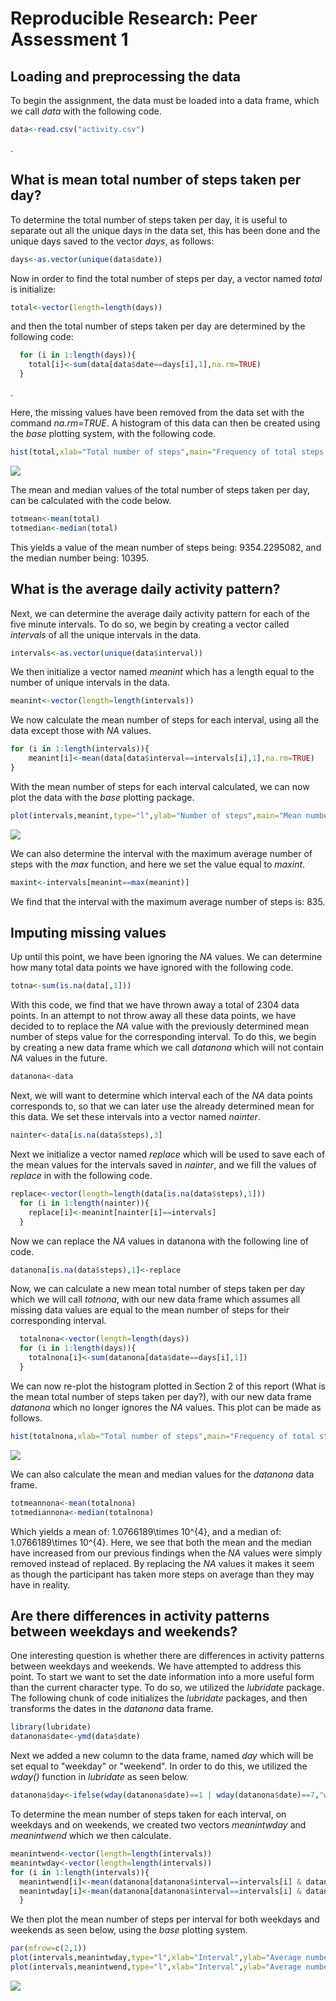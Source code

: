 # Reproducible Research: Peer Assessment 1


## Loading and preprocessing the data
To begin the assignment, the data must be loaded into a data frame, which we call *data* with the following code.


```r
data<-read.csv("activity.csv")
```
.

## What is mean total number of steps taken per day?

To determine the total number of steps taken per day, it is useful to separate out all the unique days in the data set, this has been done and the unique days saved to the vector *days*, as follows:


```r
days<-as.vector(unique(data$date))
```

Now in order to find the total number of steps per day, a vector named *total* is initialize:


```r
total<-vector(length=length(days))
```

and then the total number of steps taken per day are determined by the following code:


```r
  for (i in 1:length(days)){
    total[i]<-sum(data[data$date==days[i],1],na.rm=TRUE)
  }
```
.

Here, the missing values have been removed from the data set with the command *na.rm=TRUE*.  A histogram of this data can then be created using the *base* plotting system, with the following code.


```r
hist(total,xlab="Total number of steps",main="Frequency of total steps per day")
```

![](PA1_template_files/figure-html/unnamed-chunk-5-1.png) 

The mean and median values of the total number of steps taken per day, can be calculated with the code below.


```r
totmean<-mean(total)
totmedian<-median(total)
```

This yields a value of the mean number of steps being: 9354.2295082, and the median number being: 10395.

## What is the average daily activity pattern?

Next, we can determine the average daily activity pattern for each of the five minute intervals.  To do so, we begin by creating a vector called *intervals* of all the unique intervals in the data.


```r
intervals<-as.vector(unique(data$interval))
```

We then initialize a vector named *meanint* which has a length equal to the number of unique intervals in the data.  


```r
meanint<-vector(length=length(intervals))
```

We now calculate the mean number of steps for each interval, using all the data except those with *NA* values.


```r
for (i in 1:length(intervals)){
    meanint[i]<-mean(data[data$interval==intervals[i],1],na.rm=TRUE)
}
```

With the mean number of steps for each interval calculated, we can now plot the data with the *base* plotting package.


```r
plot(intervals,meanint,type="l",ylab="Number of steps",main="Mean number of steps per interval")
```

![](PA1_template_files/figure-html/unnamed-chunk-10-1.png) 

We can also determine the interval with the maximum average number of steps with the *max* function, and here we set the value equal to *maxint*.


```r
maxint<-intervals[meanint==max(meanint)]
```

We find that the interval with the maximum average number of steps is: 835.

## Imputing missing values
Up until this point, we have been ignoring the *NA* values.  We can determine how many total data points we have ignored with the following code.


```r
totna<-sum(is.na(data[,1]))
```

With this code, we find that we have thrown away a total of 2304 data points.  In an attempt to not throw away all these data points, we have decided to to replace the *NA* value with the previously determined mean number of steps value for the corresponding interval.  To do this, we begin by creating a new data frame which we call *datanona* which will not contain *NA* values in the future.


```r
datanona<-data
```

Next, we will want to determine which interval each of the *NA* data points corresponds to, so that we can later use the already determined mean for this data.  We set these intervals into a vector named *nainter*.


```r
nainter<-data[is.na(data$steps),3]
```

Next we initialize a vector named *replace* which will be used to save each of the mean values for the intervals saved in *nainter*, and we fill the values of *replace* in with the following code.


```r
replace<-vector(length=length(data[is.na(data$steps),1]))
  for (i in 1:length(nainter)){
    replace[i]<-meanint[nainter[i]==intervals]
  }
```

Now we can replace the *NA* values in datanona with the following line of code.


```r
datanona[is.na(data$steps),1]<-replace
```

Now, we can calculate a new mean total number of steps taken per day which we will call *totnona*, with our new data frame which assumes all missing data values are equal to the mean number of steps for their corresponding interval.


```r
  totalnona<-vector(length=length(days))
  for (i in 1:length(days)){
    totalnona[i]<-sum(datanona[data$date==days[i],1])
  }
```

We can now re-plot the histogram plotted in Section 2 of this report (What is the mean total number of steps taken per day?), with our new data frame *datanona* which no longer ignores the *NA* values.  This plot can be made as follows.


```r
hist(totalnona,xlab="Total number of steps",main="Frequency of total steps per day (NA set to interval mean)")
```

![](PA1_template_files/figure-html/unnamed-chunk-18-1.png) 

We can also calculate the mean and median values for the *datanona* data frame.


```r
totmeannona<-mean(totalnona)
totmediannona<-median(totalnona)
```

Which yields a mean of: 1.0766189\times 10^{4}, and a median of: 1.0766189\times 10^{4}.  Here, we see that both the mean and the median have increased from our previous findings when the *NA* values were simply removed instead of replaced.  By replacing the *NA* values it makes it seem as though the participant has taken more steps on average than they may have in reality.

## Are there differences in activity patterns between weekdays and weekends?

One interesting question is whether there are differences in activity patterns between weekdays and weekends.  We have attempted to address this point.  To start we want to set the date information into a more useful form than the current character type.  To do so, we utilized the *lubridate* package.  The following chunk of code initializes the *lubridate* packages, and then transforms the dates in the *datanona* data frame.


```r
library(lubridate)
datanona$date<-ymd(data$date)
```

Next we added a new column to the data frame, named *day* which will be set equal to "weekday" or "weekend".  In order to do this, we utilized the *wday()* function in *lubridate* as seen below.


```r
datanona$day<-ifelse(wday(datanona$date)==1 | wday(datanona$date)==7,"weekend","weekday")
```

To determine the mean number of steps taken for each interval, on weekdays and on weekends, we created two vectors *meanintwday* and *meanintwend* which we then calculate.


```r
meanintwend<-vector(length=length(intervals))
meanintwday<-vector(length=length(intervals))
for (i in 1:length(intervals)){
  meanintwend[i]<-mean(datanona[datanona$interval==intervals[i] & datanona$day=="weekend",1])
  meanintwday[i]<-mean(datanona[datanona$interval==intervals[i] & datanona$day=="weekday",1])
  }
```

We then plot the mean number of steps per interval for both weekdays and weekends as seen below, using the *base* plotting system.


```r
par(mfrow=c(2,1))
plot(intervals,meanintwday,type="l",xlab="Interval",ylab="Average number of steps",main="Weekday")
plot(intervals,meanintwend,type="l",xlab="Interval",ylab="Average number of steps",main="Weekend")
```

![](PA1_template_files/figure-html/unnamed-chunk-23-1.png) 
